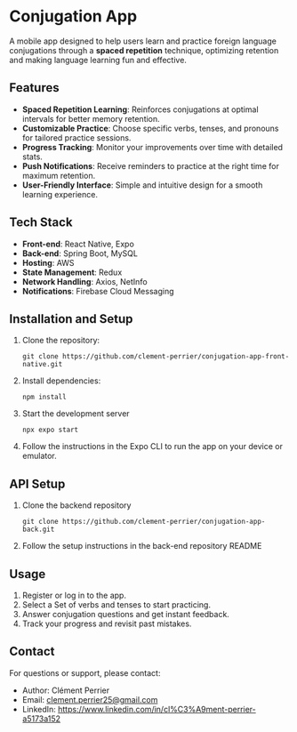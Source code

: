 # Conjugation App

A mobile app designed to help users learn and practice foreign language conjugations through a **spaced repetition** technique, optimizing retention and making language learning fun and effective.

## Features

- **Spaced Repetition Learning**: Reinforces conjugations at optimal intervals for better memory retention.
- **Customizable Practice**: Choose specific verbs, tenses, and pronouns for tailored practice sessions.
- **Progress Tracking**: Monitor your improvements over time with detailed stats.
- **Push Notifications**: Receive reminders to practice at the right time for maximum retention.
- **User-Friendly Interface**: Simple and intuitive design for a smooth learning experience.

## Tech Stack

- **Front-end**: React Native, Expo
- **Back-end**: Spring Boot, MySQL
- **Hosting**: AWS
- **State Management**: Redux
- **Network Handling**: Axios, NetInfo
- **Notifications**: Firebase Cloud Messaging

## Installation and Setup

1. Clone the repository:
   ```
   git clone https://github.com/clement-perrier/conjugation-app-front-native.git
2. Install dependencies:
   ```
   npm install
3. Start the development server
   ```
   npx expo start
4. Follow the instructions in the Expo CLI to run the app on your device or emulator.

## API Setup

1. Clone the backend repository
   ```
   git clone https://github.com/clement-perrier/conjugation-app-back.git
2. Follow the setup instructions in the back-end repository README

## Usage

1. Register or log in to the app.
2. Select a Set of verbs and tenses to start practicing.
3. Answer conjugation questions and get instant feedback.
4. Track your progress and revisit past mistakes.

## Contact

For questions or support, please contact:
- Author: Clément Perrier
- Email: clement.perrier25@gmail.com
- LinkedIn: https://www.linkedin.com/in/cl%C3%A9ment-perrier-a5173a152
